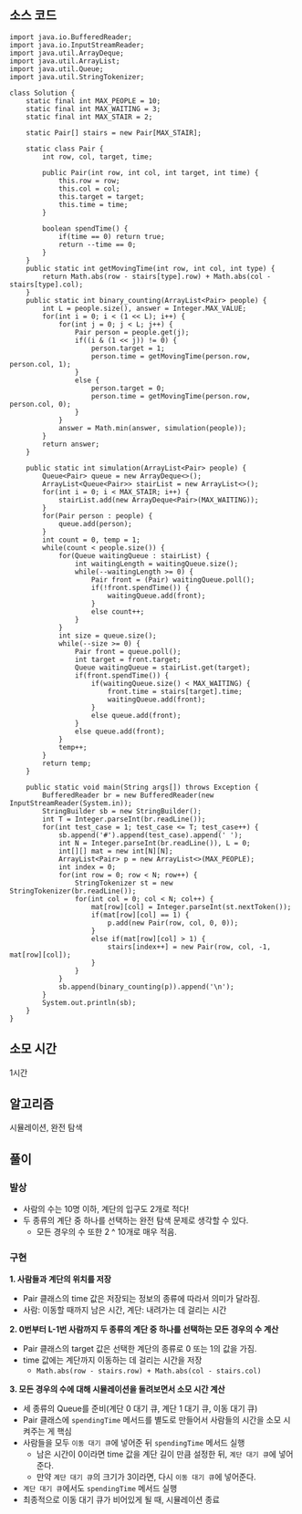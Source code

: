## 소스 코드
```
import java.io.BufferedReader;
import java.io.InputStreamReader;
import java.util.ArrayDeque;
import java.util.ArrayList;
import java.util.Queue;
import java.util.StringTokenizer;
 
class Solution {
    static final int MAX_PEOPLE = 10;
    static final int MAX_WAITING = 3;
    static final int MAX_STAIR = 2;
     
    static Pair[] stairs = new Pair[MAX_STAIR];
     
    static class Pair {
        int row, col, target, time;
 
        public Pair(int row, int col, int target, int time) {
            this.row = row;
            this.col = col;
            this.target = target;
            this.time = time;
        }
         
        boolean spendTime() {
            if(time == 0) return true;
            return --time == 0;
        }
    }
    public static int getMovingTime(int row, int col, int type) {
        return Math.abs(row - stairs[type].row) + Math.abs(col - stairs[type].col);
    }
    public static int binary_counting(ArrayList<Pair> people) {
        int L = people.size(), answer = Integer.MAX_VALUE;
        for(int i = 0; i < (1 << L); i++) {
            for(int j = 0; j < L; j++) {
                Pair person = people.get(j);
                if((i & (1 << j)) != 0) {
                    person.target = 1;
                    person.time = getMovingTime(person.row, person.col, 1);
                }
                else {
                    person.target = 0;
                    person.time = getMovingTime(person.row, person.col, 0);
                }
            }
            answer = Math.min(answer, simulation(people));
        }
        return answer;
    }
     
    public static int simulation(ArrayList<Pair> people) {
        Queue<Pair> queue = new ArrayDeque<>();
        ArrayList<Queue<Pair>> stairList = new ArrayList<>();
        for(int i = 0; i < MAX_STAIR; i++) {
            stairList.add(new ArrayDeque<Pair>(MAX_WAITING));
        }
        for(Pair person : people) {
            queue.add(person);
        }
        int count = 0, temp = 1;
        while(count < people.size()) {
            for(Queue waitingQueue : stairList) {
                int waitingLength = waitingQueue.size();
                while(--waitingLength >= 0) {
                    Pair front = (Pair) waitingQueue.poll();
                    if(!front.spendTime()) {
                        waitingQueue.add(front);
                    }
                    else count++;
                }
            }
            int size = queue.size();
            while(--size >= 0) {
                Pair front = queue.poll();
                int target = front.target;
                Queue waitingQueue = stairList.get(target);
                if(front.spendTime()) {
                    if(waitingQueue.size() < MAX_WAITING) {
                        front.time = stairs[target].time;
                        waitingQueue.add(front);
                    }
                    else queue.add(front);
                }
                else queue.add(front);
            }
            temp++;
        }
        return temp;
    }
     
    public static void main(String args[]) throws Exception {
        BufferedReader br = new BufferedReader(new InputStreamReader(System.in));
        StringBuilder sb = new StringBuilder();
        int T = Integer.parseInt(br.readLine());
        for(int test_case = 1; test_case <= T; test_case++) {
            sb.append('#').append(test_case).append(' ');
            int N = Integer.parseInt(br.readLine()), L = 0;
            int[][] mat = new int[N][N];
            ArrayList<Pair> p = new ArrayList<>(MAX_PEOPLE);
            int index = 0;
            for(int row = 0; row < N; row++) {
                StringTokenizer st = new StringTokenizer(br.readLine());
                for(int col = 0; col < N; col++) {
                    mat[row][col] = Integer.parseInt(st.nextToken());
                    if(mat[row][col] == 1) {
                        p.add(new Pair(row, col, 0, 0));
                    }
                    else if(mat[row][col] > 1) {
                        stairs[index++] = new Pair(row, col, -1, mat[row][col]);
                    }
                }
            }
            sb.append(binary_counting(p)).append('\n');
        }
        System.out.println(sb);
    }
}
```
## 소모 시간
1시간

## 알고리즘
시뮬레이션, 완전 탐색

## 풀이

### 발상
* 사람의 수는 10명 이하, 계단의 입구도 2개로 적다! 
* 두 종류의 계단 중 하나를 선택하는 완전 탐색 문제로 생각할 수 있다.
  * 모든 경우의 수 또한 2 ^ 10개로 매우 적음.

### 구현
**1. 사람들과 계단의 위치를 저장**
  * Pair 클래스의 time 값은 저장되는 정보의 종류에 따라서 의미가 달라짐.
  * 사람: 이동할 때까지 남은 시간, 계단: 내려가는 데 걸리는 시간

**2. 0번부터 L-1번 사람까지 두 종류의 계단 중 하나를 선택하는 모든 경우의 수 계산**
  * Pair 클래스의 target 값은 선택한 계단의 종류로 0 또는 1의 값을 가짐.
  * time 값에는 계단까지 이동하는 데 걸리는 시간을 저장
    * `Math.abs(row - stairs.row) + Math.abs(col - stairs.col)`

**3. 모든 경우의 수에 대해 시뮬레이션을 돌려보면서 소모 시간 계산**
  * 세 종류의 Queue를 준비(계단 0 대기 큐, 계단 1 대기 큐, 이동 대기 큐)
  * Pair 클래스에 `spendingTime` 메서드를 별도로 만들어서 사람들의 시간을 소모 시켜주는 게 핵심
  * 사람들을 모두 `이동 대기 큐`에 넣어준 뒤 `spendingTime` 메서드 실행
    * 남은 시간이 0이라면 time 값을 계단 길이 만큼 설정한 뒤, `계단 대기 큐`에 넣어준다.
    * 만약 `계단 대기 큐`의 크기가 3이라면, 다시 `이동 대기 큐`에 넣어준다.
  * `계단 대기 큐`에서도 `spendingTime` 메서드 실행
  * 최종적으로 이동 대기 큐가 비어있게 될 때, 시뮬레이션 종료